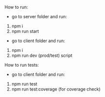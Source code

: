 How to run:

- go to server folder and run:

1. npm i
2. npm run start
    
- go to client folder and run:

1. npm i
2. npm run dev (prod/test) script

How to run tests:

- go to client folder and run:

1. npm run test
2. npm run test:coverage (for coverage check)
 